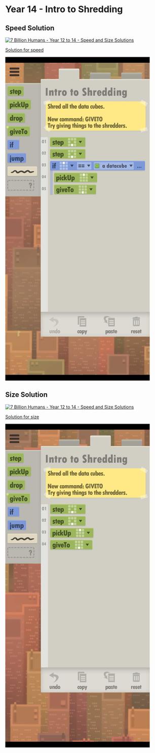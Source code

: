 # Year 14 - Intro to Shredding

## Speed Solution
[![7 Billion Humans - Year 12 to 14 - Speed and Size Solutions](https://img.youtube.com/vi/DlpgCLl9MTo/0.jpg)](https://www.youtube.com/watch?v=DlpgCLl9MTo&t=954s)

[Solution for speed](speedSolution.txt)

![Solution for speed](speedSolution.JPEG "Year 14 - Speed")

## Size Solution
[![7 Billion Humans - Year 12 to 14 - Speed and Size Solutions](https://img.youtube.com/vi/DlpgCLl9MTo/0.jpg)](https://www.youtube.com/watch?v=DlpgCLl9MTo&t=860s)

[Solution for size](sizeSolution.txt)

![Solution for size](sizeSolution.JPEG "Year 14 - Size")
